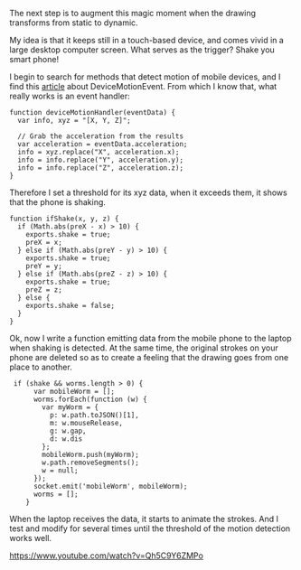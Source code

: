 The next step is to augment this magic moment when the drawing transforms from static to dynamic.

My idea is that it keeps still in a touch-based device, and comes vivid in a large desktop computer screen.
What serves as the trigger?
Shake you smart phone!

I begin to search for methods that detect motion of mobile devices, and I find this <a href="http://www.html5rocks.com/en/tutorials/device/orientation/">article</a> about DeviceMotionEvent.
From which I know that, what really works is an event handler:
```
function deviceMotionHandler(eventData) {
  var info, xyz = "[X, Y, Z]";

  // Grab the acceleration from the results
  var acceleration = eventData.acceleration;
  info = xyz.replace("X", acceleration.x);
  info = info.replace("Y", acceleration.y);
  info = info.replace("Z", acceleration.z);
}

```

Therefore I set a threshold for its xyz data, when it exceeds them, it shows that the phone is shaking.
```
function ifShake(x, y, z) {
  if (Math.abs(preX - x) > 10) {
    exports.shake = true;
    preX = x;
  } else if (Math.abs(preY - y) > 10) {
    exports.shake = true;
    preY = y;
  } else if (Math.abs(preZ - z) > 10) {
    exports.shake = true;
    preZ = z;
  } else {
    exports.shake = false;
  }
}

```

Ok, now I write a function emitting data from the mobile phone to the laptop when shaking is detected.
At the same time, the original strokes on your phone are deleted so as to create a feeling that the drawing goes from one place to another.
```
 if (shake && worms.length > 0) {
      var mobileWorm = [];
      worms.forEach(function (w) {
        var myWorm = {
          p: w.path.toJSON()[1],
          m: w.mouseRelease,
          g: w.gap,
          d: w.dis
        };
        mobileWorm.push(myWorm);
        w.path.removeSegments();
        w = null;
      });
      socket.emit('mobileWorm', mobileWorm);
      worms = [];
    }
```

When the laptop receives the data, it starts to animate the strokes.
And I test and modify for several times until the threshold of the motion detection works well.

https://www.youtube.com/watch?v=Qh5C9Y6ZMPo

